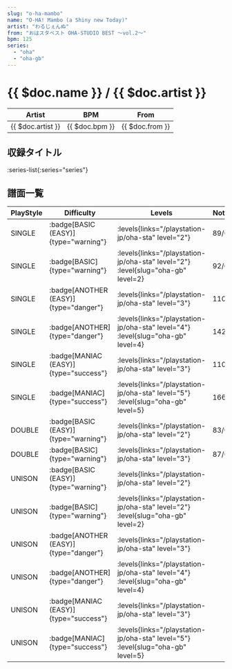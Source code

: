 ```yaml
---
slug: "o-ha-mambo"
name: "O-HA! Mambo (a Shiny new Today)"
artist: "わるじぇんぬ"
from: "おはスタベスト OHA-STUDIO BEST ～vol.2～"
bpm: 125
series:
  - "oha"
  - "oha-gb"
---
```


# {{ $doc.name }} / {{ $doc.artist }}

|Artist|BPM|From|
|------|---|----|
|{{ $doc.artist }}|{{ $doc.bpm }}|{{ $doc.from }}|

## 収録タイトル

:series-list{:series="series"}

## 譜面一覧

|PlayStyle|Difficulty|Levels|Notes|Movie|
|---------|----------|------|-----|-----|
|SINGLE| :badge[BASIC (EASY)]{type="warning"}| :levels{links="/playstation-jp/oha-sta" level="2"}|89/0||
|SINGLE| :badge[BASIC]{type="warning"}| :levels{links="/playstation-jp/oha-sta" level="2"} :level{slug="oha-gb" level=2}|92/0||
|SINGLE| :badge[ANOTHER (EASY)]{type="danger"}| :levels{links="/playstation-jp/oha-sta" level="3"}|110/0||
|SINGLE| :badge[ANOTHER]{type="danger"}| :levels{links="/playstation-jp/oha-sta" level="4"} :level{slug="oha-gb" level=4}|142/0||
|SINGLE| :badge[MANIAC (EASY)]{type="success"}| :levels{links="/playstation-jp/oha-sta" level="3"}|110/0||
|SINGLE| :badge[MANIAC]{type="success"}| :levels{links="/playstation-jp/oha-sta" level="5"} :level{slug="oha-gb" level=5}|166/0||
|DOUBLE| :badge[BASIC (EASY)]{type="warning"}| :levels{links="/playstation-jp/oha-sta" level="2"}|83/0||
|DOUBLE| :badge[BASIC]{type="warning"}| :levels{links="/playstation-jp/oha-sta" level="3"}|87/0||
|UNISON| :badge[BASIC (EASY)]{type="warning"}| :levels{links="/playstation-jp/oha-sta" level="2"}|||
|UNISON| :badge[BASIC]{type="warning"}| :levels{links="/playstation-jp/oha-sta" level="2"} :level{slug="oha-gb" level=2}|||
|UNISON| :badge[ANOTHER (EASY)]{type="danger"}| :levels{links="/playstation-jp/oha-sta" level="3"}|||
|UNISON| :badge[ANOTHER]{type="danger"}| :levels{links="/playstation-jp/oha-sta" level="4"} :level{slug="oha-gb" level=4}|||
|UNISON| :badge[MANIAC (EASY)]{type="success"}| :levels{links="/playstation-jp/oha-sta" level="3"}|||
|UNISON| :badge[MANIAC]{type="success"}| :levels{links="/playstation-jp/oha-sta" level="5"} :level{slug="oha-gb" level=5}|||
